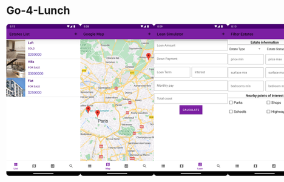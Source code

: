# Go-4-Lunch

<div style="display: flex; flex-direction: row; justify-content: space-between;">
<img src="https://github.com/Emre-OVTR/RealEstateManager/blob/main/screenshots/Screenshot_20230919_201611.png" alt="Description de l'image" width="200" height="400">
<img src="https://github.com/Emre-OVTR/RealEstateManager/blob/main/screenshots/Screenshot_20230919_200918.png" alt="Description de l'image" width="200" height="400">
<img src="https://github.com/Emre-OVTR/RealEstateManager/blob/main/screenshots/Screenshot_20230919_200955.png" alt="Description de l'image" width="200" height="400">
<img src="https://github.com/Emre-OVTR/RealEstateManager/blob/main/screenshots/Screenshot_20230919_201030.png" alt="Description de l'image" width="200" height="400">
<img src="https://github.com/Emre-OVTR/RealEstateManager/blob/main/screenshots/Screenshot_20230919_203214.png" alt="Description de l'image" width="200" height="400">
<img src="https://github.com/Emre-OVTR/RealEstateManager/blob/main/screenshots/Screenshot_20230920_144730.png" alt="Description de l'image" width="200" height="400">
<img src="https://github.com/Emre-OVTR/RealEstateManager/blob/main/screenshots/Screenshot_20230920_144807.png" alt="Description de l'image" width="200" height="400">
<img src="https://github.com/Emre-OVTR/RealEstateManager/blob/main/screenshots/Screenshot_20230920_150556.png" alt="Description de l'image" width="200" height="400">
</div>
